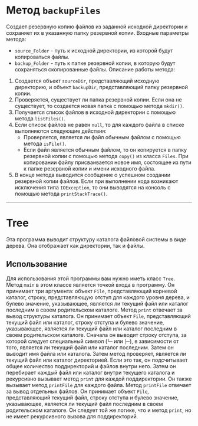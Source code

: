 # Метод `backupFiles` 
Создает резервную копию файлов из заданной исходной директории и сохраняет их в указанную папку резервной копии.
Входные параметры метода:
- `source_Folder` - путь к исходной директории, из которой будут копироваться файлы.
- `backup_Folder` - путь к папке резервной копии, в которую будут сохраняться скопированные файлы.
  Описание работы метода:
1. Создается объект `sourceDir`, представляющий исходную директорию, и объект `backupDir`, представляющий папку резервной копии.
2. Проверяется, существует ли папка резервной копии. Если она не существует, то создается новая папка с помощью метода `mkdir()`.
3. Получается список файлов в исходной директории с помощью метода `listFiles()`.
4. Если список файлов не равен `null`, то для каждого файла в списке выполняются следующие действия:
    - Проверяется, является ли файл обычным файлом с помощью метода `isFile()`.
    - Если файл является обычным файлом, то он копируется в папку резервной копии с помощью метода `copy()` из класса `Files`. При копировании файлу присваивается новое имя, состоящее из пути к папке резервной копии и имени исходного файла.
5. В конце метода выводится сообщение о успешном создании резервной копии файлов.
   Если при выполнении кода возникают исключения типа `IOException`, то они выводятся на консоль с помощью метода `printStackTrace()`.
---
# Tree

Эта программа выводит структуру каталога файловой системы в виде дерева. Она отображает как директории, так и файлы.
## Использование
Для использования этой программы вам нужно иметь класс `Tree`. Метод `main` в этом классе является точкой входа в программу. Он принимает три аргумента: объект `File`, представляющий корневой каталог, строку, представляющую отступ для каждого уровня дерева, и булево значение, указывающее, является ли текущий файл или каталог последним в своем родительском каталоге.
Метод `print` отвечает за вывод структуры каталога. Он принимает объект `File`, представляющий текущий файл или каталог, строку отступа и булево значение, указывающее, является ли текущий файл или каталог последним в своем родительском каталоге. Сначала он выводит строку отступа, за которой следует специальный символ (`└─` или `├─`), в зависимости от того, является ли текущий файл или каталог последним. Затем он выводит имя файла или каталога.
Затем метод проверяет, является ли текущий файл или каталог директорией. Если это так, он подсчитывает общее количество поддиректорий и файлов внутри него. Затем он перебирает каждый файл или каталог внутри текущего каталога и рекурсивно вызывает метод `print` для каждой поддиректории. Он также вызывает метод `printFile` для каждого файла.
Метод `printFile` отвечает за вывод отдельных файлов. Он принимает объект `File`, представляющий текущий файл, строку отступа и булево значение, указывающее, является ли текущий файл последним в своем родительском каталоге. Он следует той же логике, что и метод `print`, но не имеет рекурсивного вызова для поддиректорий.